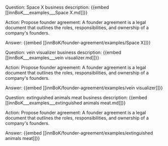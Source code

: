 Question: Space X business description:
{{embed [[innBoK___examples___Space X.md]]}}

Action: Propose founder agreement: A founder agreement is a legal document that outlines the roles, responsibilities, and ownership of a company's founders.

Answer:
{{embed [[innBoK/founder-agreement/examples/Space X]]}}

Question: vein visualizer business description:
{{embed [[innBoK___examples___vein visualizer.md]]}}

Action: Propose founder agreement: A founder agreement is a legal document that outlines the roles, responsibilities, and ownership of a company's founders.

Answer:
{{embed [[innBoK/founder-agreement/examples/vein visualizer]]}}

Question: extinguished animals meat business description:
{{embed [[innBoK___examples___extinguished animals meat.md]]}}

Action: Propose founder agreement: A founder agreement is a legal document that outlines the roles, responsibilities, and ownership of a company's founders.

Answer:
{{embed [[innBoK/founder-agreement/examples/extinguished animals meat]]}}



